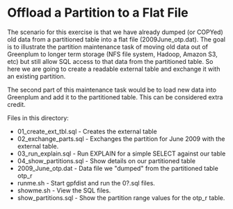 # Offload a Partition to a Flat File

The scenario for this exercise is that we have already dumped (or COPYed) old data from a partitioned table into a flat file (2009June_otp.dat).
The goal is to illustrate the partition maintenance task of moving old data out of Greenplum to longer term storage (NFS file system, Hadoop, Amazon S3, etc) but still allow SQL access to that data from the partitioned table. So here we are going to create a readable external table and exchange it with an existing partition.

The second part of this maintenance task would be to load new data into Greenplum and add it to the partitioned table. This can be considered extra credit.

Files in this directory:
* 01_create_ext_tbl.sql - Creates the external table
* 02_exchange_parts.sql - Exchanges the partition for June 2009 with the external table.
* 03_run_explain.sql - Run EXPLAIN for a simple SELECT against our table
* 04_show_partitions.sql - Show details on our partitioned table
* 2009_June_otp.dat - Data file we "dumped" from the partitioned table otp_r
* runme.sh - Start gpfdist and run the 0?.sql files.
* showme.sh - View the SQL files.
* show_partitions.sql - Show the partition range values for the otp_r table.
